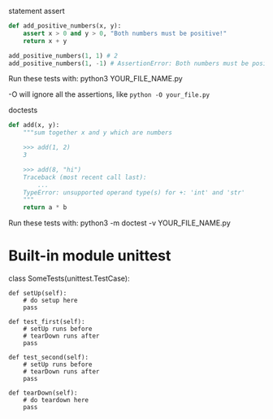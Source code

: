 statement assert

```python
def add_positive_numbers(x, y):
    assert x > 0 and y > 0, "Both numbers must be positive!"
    return x + y

add_positive_numbers(1, 1) # 2
add_positive_numbers(1, -1) # AssertionError: Both numbers must be positive!
```
Run these tests with:
python3 YOUR_FILE_NAME.py

-O will ignore all the assertions, like `python -O your_file.py` 

doctests 

```python
def add(x, y):
    """sum together x and y which are numbers

    >>> add(1, 2)
    3

    >>> add(8, "hi")
    Traceback (most recent call last):
        ...
    TypeError: unsupported operand type(s) for +: 'int' and 'str'
    """
    return a * b
```

Run these tests with:
python3 -m doctest -v YOUR_FILE_NAME.py


# Built-in module unittest 




class SomeTests(unittest.TestCase):

    def setUp(self):
        # do setup here
        pass

    def test_first(self):
        # setUp runs before
        # tearDown runs after
        pass

    def test_second(self):
        # setUp runs before
        # tearDown runs after
        pass

    def tearDown(self):
        # do teardown here
        pass





